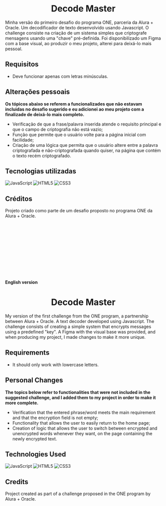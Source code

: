 <h1 align="center"> Decode Master </h1>

Minha versão do primeiro desafio do programa ONE, parceria da Alura + Oracle. Um decodificador de texto desenvolvido usando Javascript. O challenge consiste na criação de um sistema simples que criptografe mensagens usando uma "chave" pré-definida. Foi disponibilizado um Figma com a base visual, ao produzir o meu projeto, alterei para deixá-lo mais pessoal. 

## Requisitos
- Deve funcionar apenas com letras minúsculas.

## Alterações pessoais
<b>Os tópicos abaixo se referem a funcionalizades que não estavam incluidas no desafio sugerido e eu adicionei ao meu projeto com a finalizade de deixá-lo mais completo.</b>

- Verificação de que a frase/palavra inserida atende o requisito principal e que o campo de criptografia não está vazio;
- Função que permite que o usuário volte para a página inicial com facilidade;
- Criação de uma lógica que permita que o usuário altere entre a palavra criptografada e não-criptografada quando quiser, na página que contém o texto recém criptografado.

## Tecnologias utilizadas

![JavaScript](https://img.shields.io/badge/JavaScript-black?style=for-the-badge&logo=javascript&logoColor=white) ![HTML5](https://img.shields.io/badge/HTML5-black?style=for-the-badge&logo=html5&logoColor=white) ![CSS3](https://img.shields.io/badge/CSS3-black?style=for-the-badge&logo=css3&logoColor=white)

## Créditos

Projeto criado como parte de um desafio proposto no programa ONE da Alura + Oracle. 

<br><br><br>
<br><br><br>
-----------
<b>English version</b>

<h1 align="center">Decode Master</h1>

My version of the first challenge from the ONE program, a partnership between Alura + Oracle. A text decoder developed using Javascript. The challenge consists of creating a simple system that encrypts messages using a predefined "key". A Figma with the visual base was provided, and when producing my project, I made changes to make it more unique.

## Requirements
- It should only work with lowercase letters.

## Personal Changes
<b>The topics below refer to functionalities that were not included in the suggested challenge, and I added them to my project in order to make it more complete.</b>

- Verification that the entered phrase/word meets the main requirement and that the encryption field is not empty;
- Functionality that allows the user to easily return to the home page;
- Creation of logic that allows the user to switch between encrypted and unencrypted words whenever they want, on the page containing the newly encrypted text.

## Technologies Used

![JavaScript](https://img.shields.io/badge/JavaScript-black?style=for-the-badge&logo=javascript&logoColor=white) ![HTML5](https://img.shields.io/badge/HTML5-black?style=for-the-badge&logo=html5&logoColor=white) ![CSS3](https://img.shields.io/badge/CSS3-black?style=for-the-badge&logo=css3&logoColor=white)

## Credits

Project created as part of a challenge proposed in the ONE program by Alura + Oracle.
